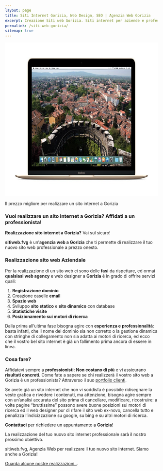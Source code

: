```yaml
---
layout: page
title: Siti Internet Gorizia, Web Design, SEO | Agenzia Web Gorizia
excerpt: Creazione Siti web Gorizia. Siti internet per aziende e professionisti, posizionamento sui motori di ricerca. Prezzi onesti, visita gratuita e supporto continuo
permalink: /siti-web-gorizia/
sitemap: true
---
```

<img src="/img/siti-web-gorizia.jpg" alt="Siti Web Gorizia - Agenzia Web Gorizia" title="Siti Web Gorizia - Agenzia Web Gorizia" width="800px" height="503px">

<p>Il prezzo migliore per realizzare un sito internet a Gorizia</p>

<h3 id="vuoi-realizzare-un-sito-internet-a-Gorizia-affidati-a-un-professionista">Vuoi realizzare un sito internet a Gorizia? Affidati a un professionista!</h3>

<p><strong>Realizzazione sito internet a Gorizia?</strong> Vai sul sicuro!</p>

<p><strong>sitiweb.fvg</strong> è un’<strong>agenzia web a Gorizia</strong> che ti permette di realizzare il tuo nuovo sito web professionale a prezzo onesto.</p>

<h3 id="realizzazione-sito-web-aziendale">Realizzazione sito web Aziendale</h3>

<p>Per la realizzazione di un sito web ci sono delle <strong>fasi</strong> da rispettare, ed ormai <strong>qualsiasi web agency</strong> e web designer a <strong>Gorizia</strong> è in grado di offrire servizi quali:</p>

<ol>
  <li><strong>Registrazione dominio</strong></li>
  <li>Creazione caselle <strong>email</strong></li>
  <li><strong>Spazio web</strong></li>
  <li>Sviluppo <strong>sito statico</strong> e <strong>sito dinamico</strong> con database</li>
  <li><strong>Statistiche visite</strong></li>
  <li><strong>Posizionamento sui motori di ricerca</strong></li>
</ol>

<p>Dalla prima all’ultima fase bisogna agire con <strong>esperienza e professionalità</strong>: basta infatti, che il nome del dominio sia non corretto o la gestione dinamica con stringhe di collegamento non sia adatta ai motori di ricerca, ed ecco che il vostro bel sito internet è già un fallimento prima ancora di essere in linea.</p>

<h3 id="cosa-fare">Cosa fare?</h3>

<p>Affidatevi sempre a <strong>professionisti</strong>: <strong>Non costano di più</strong> e vi assicurano <strong>risultati concreti</strong>.
Come fate a sapere se chi realizzerà il vostro sito web a Gorizia è un professionista? Attraverso il suo <a href="/gallery/" title="vai al portfolio di siti web realizzati da sitiweb.fvg Web Agency Udine">portfolio clienti</a>.</p>

<p>Se avete già un sito internet che non vi soddisfa è possibile ridisegnare la veste grafica e rivedere i contenuti, ma attenzione, bisogna agire sempre con un’analisi accurata del sito prima di cancellare, modificare, ricostruire: a volte pagine “bruttissime” possono avere buone posizioni sui motori di ricerca ed il web designer pur di rifare il sito web ex-novo, cancella tutto e penalizza l’indicizzazione su google, su bing e su altri motori di ricerca.</p>

<p><strong>Contattaci</strong> per richiedere un appuntamento a <strong>Gorizia</strong>!</p>

<p>La realizzazione del tuo nuovo sito internet professionale sarà il nostro prossimo obiettivo.</p>

<p>sitiweb.fvg, Agenzia Web per realizzare il tuo nuovo sito internet. Siamo anche a Gorizia!</p>

<p><a href="/gallery/" title="vai al portfolio di siti web realizzati da sitiweb.fvg Web Agency Udine">Guarda alcune nostre realizzazioni..</a>.</p>
